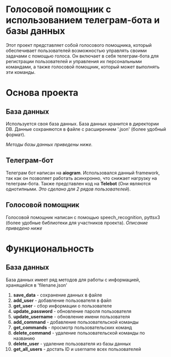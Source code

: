 # Голосовой помощник с использованием телеграм-бота и базы данных

Этот проект представляет собой голосового помощника, который обеспечивает пользователей возможностью управлять своими задачами с помощью голоса. Он включает в себя телеграм-бота для регистрации пользователей и управления их персональными командами, а также голосовой помощник, который может выполнять эти команды.


# Основа проекта

## База данных
Используется своя база данных. База данных хранится в директории DB. Данные сохраняются в файле с расширением '.json' (более удобный формат).

*Методы базы данных приведены ниже.*

## Телеграм-бот
Телеграм бот написан на **aiogram**. Использовался данный framework, так как он позволяет работать асинхронно, что снижает нагрузку на телеграм-бота. Также представлен код на **Telebot** (Они являются однотипными. *Это сделано для 2 рядов пользователей*). 


## Голосовой помощник
Голосовой помощник написан с помощью speech_recognition, pyttsx3 (более удобные библиотеки для участников проекта). 
*Описание приведено ниже*

# Функциональность

## База данных
База данных имеет ряд методов для работы с информацией, хранящейся в 'filenane.json'
1. **save_data** - сохранение данных в файле
2. **add_user** - добавление пользователя в файл
3. **get_user** - сбор информации о пользователе
4. **update_password** - обновление пароля пользователя 
5. **update_username** - обновление имени пользователя 
6. **add_command** - добавление пользовательской команды 
7. **get_commands** - просмотр пользовательских команд 
8. **delete_command** - удаление пользовательской команды по названию 
9. **delete_user** - удаление пользователя из базы данных
10. **get_all_users** - достать ID и username всех пользователей

